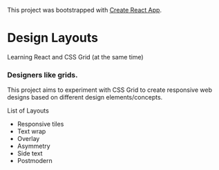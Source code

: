 This project was bootstrapped with [Create React App](https://github.com/facebook/create-react-app).

# Design Layouts

Learning React and CSS Grid (at the same time)

### Designers like grids. 
This project aims to experiment with CSS Grid to create responsive web designs based on different design elements/concepts. 

List of Layouts
* Responsive tiles
* Text wrap
* Overlay
* Asymmetry
* Side text
* Postmodern






